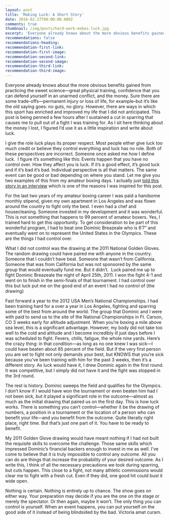 ```yaml
---
layout: post
title: 'Making Luck: A Short Story'
date: 2016-02-27T00:00:00.000Z
comments: true
thumbnail: /img/posts/hard-work-makes-luck.jpg
excerpt: 'Everyone already knows about the more obvious benefits gained from practicing the sweet science—great physical training, confidence that you can defend yourself in an unarmed conflict, and the money. Sure there are some trade-offs—permanent injury or loss of life, for example–but it’s like the old saying goes: no guts, no glory. However, there are ways in which this sport has enriched and improved my life that I did not anticipated. This post is being penned a few hours after I sustained a cut in sparring that causes me to pull out of a fight I was training for. As I sit here thinking about the money I lost, I figured I’d use it as a little inspiration and write about luck.'
recommendations: false
recommendations-heading:
recommendation-first-link:
recommendation-first-image:
recommendation-second-link:
recommendation-second-image:
recommendation-third-link:
recommendation-third-image:
---
```



Everyone already knows about the more obvious benefits gained from practicing the sweet science—great physical training, confidence that you can defend yourself in an unarmed conflict, and the money. Sure there are some trade-offs—permanent injury or loss of life, for example–but it’s like the old saying goes: no guts, no glory. However, there are ways in which this sport has enriched and improved my life that I did not anticipated. This post is being penned a few hours after I sustained a cut in sparring that causes me to pull out of a fight I was training for. As I sit here thinking about the money I lost, I figured I’d use it as a little inspiration and write about luck.

I give the role luck plays its proper respect. Most people either give luck too much credit or believe they control everything and luck has no role. Both of these perspectives are incorrect. Someone once asked me how I define luck.&nbsp; I figure it’s something like this: Events happen that you have no control over. How they affect you is luck. If it’s a good effect, it’s good luck and if it’s bad it’s bad. Individual perspective is all that matters. The same event can be good or bad depending on where you stand. Let me give you two examples of this from my amateur boxing days. I actually just&nbsp;[told this story in an interview](https://www.youtube.com/watch?v=_gYudoZyvE4)&nbsp;which is one of the reasons I was inspired for this post.

For the last two years of my amateur boxing career I was paid a handsome monthly stipend, given my own apartment in Los Angeles and was flown around the country to fight only the best. I even had a chef and housecleaning. Someone invested in my development and it was wonderful. This is not something that happens to 99 percent of amateur boxers. Yes, I trained hard to get this opportunity. To get consideration to be part of this wonderful program, I had to beat one Dominic Breazeale who is 6’7” and eventually went on to represent the United States in the Olympics. These are the things I had control over.

What I did not control was the drawing at the 2011 National Golden Gloves. The random drawing could have paired me with anyone in the country. Someone that I couldn’t have beat. Someone that wasn’t from California. Someone that was from California but was not sponsored by the same group that would eventually fund me. But it didn’t.&nbsp; Luck paired me up to fight Dominic Breazeale the night of April 25th, 2011. I won the fight 4-1 and went on to finish in the semi-finals of that tournament. I had control over this but luck put me on the good end of an event I had no control of (the drawing)

Fast forward a year to the 2012 USA Men’s National Championships. I had been training hard for a over a year in Los Angeles, fighting and sparring some of the best from around the world. The group that Dominic and I were with paid to send us to the site of the National Championships in Ft. Carson, CO 3 weeks early for altitude adjustment. When you’re boxing a mile above sea level, this is a significant advantage. However, my body did not take too well to the cold and altitude and I become incredibly ill just days before I was scheduled to fight. Fevers, chills, fatigue, the whole nine yards. Here’s the crazy thing: in that condition—as long as no one knew I was sick—I could have beaten about 85 percent of the field. But if the very first person you are set to fight not only demands your best, but KNOWS that you’re sick because you’ve been training with him for the past 3 weeks, then it’s a different story. As luck would have it, I drew Dominic again in the first round. It was competitive, but I simply did not have it and the fight was stopped in the 3rd round.

The rest is history. Dominic sweeps the field and qualifies for the Olympics. I don’t know if I would have won the tournament or even beaten him had I not been sick, but it played a significant role in the outcome—almost as much as the initial drawing that paired us on the first day. This is how luck works. There is something you can’t control—whether it be the drawing of numbers, a position in a tournament or the location of a person who can benefit your life—and you benefit from the outcome. Quite literally right place, right time. But that’s just one part of it. You have to be ready to benefit.

My 2011 Golden Glove drawing would have meant nothing if I had not built the requisite skills to overcome the challenge. Those same skills which impressed Dominic’s financial backers enough to invest in me as well. I’ve come to believe that it is truly impossible to control any outcome. All you can do are things that increase the probability of your desired outcome. As I write this, I think of all the necessary precautions we took during sparring, but cuts happen. This close to a fight, not many athletic commissions would clear me to fight with a fresh cut. Even if they did, one good hit could bust it wide open.

Nothing is certain. Nothing is entirely up to chance. The show goes on either way. Your preparation may decide if you are the one on the stage or merely the spectator. Or then again, maybe it won’t. The only thing you can control is yourself. When an event happens, you can put yourself on the good side of it instead of being blindsided by the bad. Victoria amat curam.